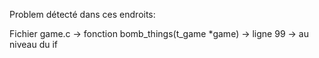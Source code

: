 Problem détecté dans ces endroits: 

Fichier game.c -> fonction bomb_things(t_game *game) -> ligne 99 -> au niveau du if
